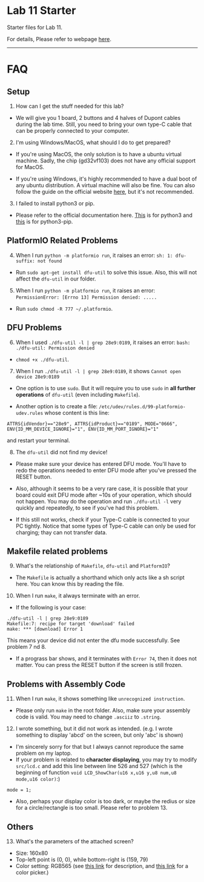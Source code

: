 # Lab 11 Starter

Starter files for Lab 11.

For details, Please refer to webpage [here](https://robotics.shanghaitech.edu.cn/courses/ca/20s/labs/11/).

---

# FAQ

## Setup

1. How can I get the stuff needed for this lab?

* We will give you 1 board, 2 buttons and 4 halves of Dupont cables during the lab time. Still, you need to bring your own type-C cable that can be properly connected to your computer.

2. I'm using Windows/MacOS, what should I do to get prepared?

* If you're using MacOS, the only solution is to have a ubuntu virtual machine. Sadly, the chip (gd32vf103) does not have any official support for MacOS.

* If you're using Windows, it's highly recommended to have a dual boot of any ubuntu distribution. A virtual machine will also be fine. You can also follow the guide on the official website [here](https://longan.sipeed.com/), but it's not recommended.

3. I failed to install python3 or pip.

* Please refer to the official documentation here. [This](https://www.python.org/downloads/release/python-383/) is for python3 and [this](https://pip.pypa.io/en/stable/installing/) is for python3-pip.

## PlatformIO Related Problems

4. When I run `python -m platformio run`, it raises an error: `sh: 1: dfu-suffix: not found`

* Run `sudo apt-get install dfu-util` to solve this issue. Also, this will not affect the `dfu-util` in our folder.

5. When I run `python -m platformio run`, it raises an error: `PermissionError: [Errno 13] Permission denied: .....`

* Run `sudo chmod -R 777 ~/.platformio`.

## DFU Problems

6. When I used `./dfu-util -l | grep 28e9:0189`, it raises an error: `bash: ./dfu-util: Permission denied`

* `chmod +x ./dfu-util`.

7. When I run `./dfu-util -l | grep 28e9:0189`, it shows `Cannot open device 28e9:0189`

* One option is to use `sudo`. But it will require you to use `sudo` in **all further operations** of `dfu-util` (even including `Makefile`).

* Another option is to create a file: `/etc/udev/rules.d/99-platformio-udev.rules` whose content is this line:
```
ATTRS{idVendor}=="28e9", ATTRS{idProduct}=="0189", MODE="0666", ENV{ID_MM_DEVICE_IGNORE}="1", ENV{ID_MM_PORT_IGNORE}="1"
```
and restart your terminal.

8. The `dfu-util` did not find my device!

* Please make sure your device has entered DFU mode. You'll have to redo the operations needed to enter DFU mode after you've pressed the RESET button.

* Also, although it seems to be a very rare case, it is possible that your board could exit DFU mode after ~10s of your operation, which should not happen. You may do the operation and run `./dfu-util -l` very quickly and repeatedly, to see if you've had this problem.

* If this still not works, check if your Type-C cable is connected to your PC tightly. Notice that some types of Type-C cable can only be used for charging; thay can not transfer data.

## Makefile related problems

9. What's the relationship of `Makefile`, `dfu-util` and `PlatformIO`?

* The `Makefile` is actually a shorthand which only acts like a sh script here. You can know this by reading the file.

10. When I run `make`, it always terminate with an error.

* If the following is your case:
```
./dfu-util -l | grep 28e9:0189
Makefile:7: recipe for target 'download' failed
make: *** [download] Error 1
```
This means your device did not enter the dfu mode successfully. See problem 7 nd 8.

* If a prograss bar shows, and it terminates with `Error 74`, then it does not matter. You can press the RESET button if the screen is still frozen.

## Problems with Assembly Code

11. When I run `make`, it shows something like `unrecognized instruction`.

* Please only run `make` in the root folder. Also, make sure your assembly code is valid. You may need to change `.asciiz` to `.string`.

12. I wrote something, but it did not work as intended. (e.g. I wrote something to display 'abcd' on the screen, but only 'abc' is shown)

* I'm sincerely sorry for that but I always cannot reproduce the same problem on my laptop. 
* If your problem is related to **character displaying**, you may try to modify `src/lcd.c` and add this line between line 526 and 527 (which is the beginning of function `void LCD_ShowChar(u16 x,u16 y,u8 num,u8 mode,u16 color)`:) 
```
mode = 1;
```
* Also, perhaps your display color is too dark, or maybe the redius or size for a circle/rectangle is too small. Please refer to problem 13.

## Others

13. What's the parameters of the attached screen?

* Size: 160x80
* Top-left point is (0, 0), while bottom-right is (159, 79)
* Color setting: RGB565 (see [this link](https://en.wikipedia.org/wiki/High_color#16-bit_high_color) for description, and [this link](http://www.barth-dev.de/online/rgb565-color-picker/) for a color picker.)


